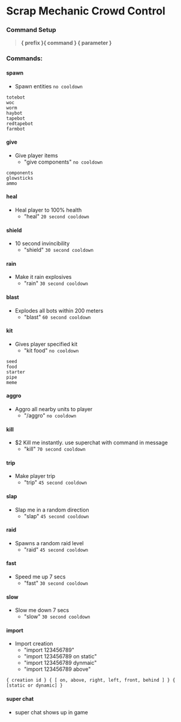 # Scrap Mechanic Crowd Control

### Command Setup
> **{ prefix }{ command }  { parameter }**

### Commands:
        
#### spawn
- Spawn entities
```no cooldown```
```
totebot         
woc          
worm        
haybot        
tapebot        
redtapebot        
farmbot
```           
#### give
- Give player items
  - "give components"
```no cooldown```
```
components
glowsticks
ammo
```   
#### heal
- Heal player to 100% health
  - "heal"
```20 second cooldown```
#### shield
- 10 second invincibility
  - "shield"
```30 second cooldown```
#### rain
- Make it rain explosives
  - "rain"
```30 second cooldown```
#### blast
- Explodes all bots within 200 meters
  - "blast"
```60 second cooldown```
#### kit
- Gives player specified kit
  - "kit food"
```no cooldown```
```
seed        
food       
starter      
pipe     
meme
```            
#### aggro
- Aggro all nearby units to player
  - "/aggro"
```no cooldown```
#### kill
- $2 Kill me instantly. use superchat with command in message
  - "kill"
```70 second cooldown```
#### trip
- Make player trip
  - "trip" 
```45 second cooldown```
#### slap
- Slap me in a random direction
  - "slap" 
```45 second cooldown```
#### raid
- Spawns a random raid level
  - "raid"
```45 second cooldown```
#### fast
- Speed me up 7 secs
  - "fast"
```30 second cooldown```
#### slow
- Slow me down 7 secs
  - "slow"
```30 second cooldown```
#### import
- Import creation
  - "import 123456789"
  - "import 123456789 on static"
  - "import 123456789 dynmaic"
  - "import 123456789 above"
```
{ creation id } { [ on, above, right, left, front, behind ] } { [static or dynamic] }
```
#### super chat
- super chat shows up in game
